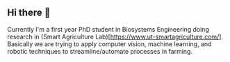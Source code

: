 ## Hi there 👋

Currently I'm a first year PhD student in Biosystems Engineering doing research in (Smart Agriculture Lab)[https://www.ut-smartagriculture.com/].
Basically we are trying to apply computer vision, machine learning, and robotic techniques to streamline/automate processes in farming. 
